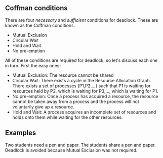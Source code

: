 ## Coffman conditions
There are four _necessary_ and _sufficient_ conditions for deadlock. These are known as the Coffman conditions.

* Mutual Exclusion
* Circular Wait
* Hold and Wait
* No pre-emption

All of these conditions are required for deadlock, so let's discuss each one in turn. First the easy ones-
* Mutual Exclusion: The resource cannot be shared
* Circular Wait: There exists a cycle in the Resource Allocation Graph. There exists a set of processes {P1,P2,...} such that P1 is waiting for resources held by P2, which is waiting for P3,..., which is waiting for P1.
* No pre-emption: Once a process has acquired a resource, the resource cannot be taken away from a process and the process will not voluntarily give up a resource.
* Hold and Wait: A process acquires an incomplete set of resources and holds onto them while waiting for the other resources.

## Examples

Two students need a pen and paper. The students share a pen and paper. Deadlock is avoided because Mutual Exclusion was not required.


